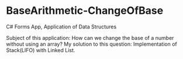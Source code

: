 # BaseArithmetic-ChangeOfBase
C# Forms App, Application of Data Structures


Subject of this application: How can we change the base of a number without using an array?
My solution to this question: Implementation of Stack(LIFO) with Linked List.
